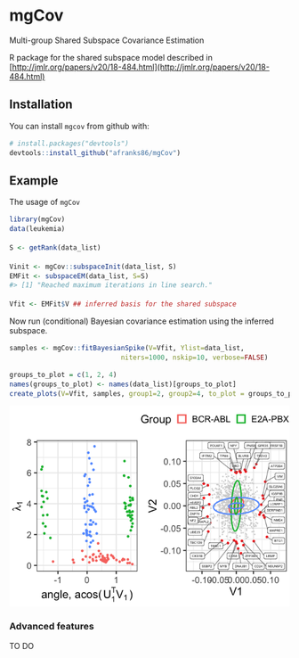 
<!-- README.md is generated from README.Rmd. Please edit that file -->

# mgCov

Multi-group Shared Subspace Covariance
Estimation

R package for the shared subspace model described in [http://jmlr.org/papers/v20/18-484.html](http://jmlr.org/papers/v20/18-484.html)

## Installation

You can install `mgcov` from github with:

``` r
# install.packages("devtools")
devtools::install_github("afranks86/mgCov")
```

## Example

The usage of `mgCov`

``` r
library(mgCov)
data(leukemia)

S <- getRank(data_list)

Vinit <- mgCov::subspaceInit(data_list, S)
EMFit <- subspaceEM(data_list, S=S)
#> [1] "Reached maximum iterations in line search."

Vfit <- EMFit$V ## inferred basis for the shared subspace
```

Now run (conditional) Bayesian covariance estimation using the inferred
subspace.

``` r
samples <- mgCov::fitBayesianSpike(V=Vfit, Ylist=data_list, 
                            niters=1000, nskip=10, verbose=FALSE)
```

``` r
groups_to_plot = c(1, 2, 4)
names(groups_to_plot) <- names(data_list)[groups_to_plot]
create_plots(V=Vfit, samples, group1=2, group2=4, to_plot = groups_to_plot, view=c(1, 2))
```

![](man/figures/README-unnamed-chunk-3-1.png)<!-- -->

### Advanced features

TO DO
